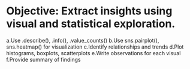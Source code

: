 # Objective: Extract insights using visual and statistical exploration.

a.Use .describe(), .info(), .value_counts()
b.Use sns.pairplot(), sns.heatmap() for visualization
c.Identify relationships and trends
d.Plot histograms, boxplots, scatterplots
e.Write observations for each visual
f.Provide summary of findings
